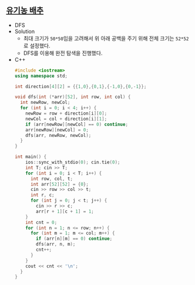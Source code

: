 ## [유기농 배추](https://www.acmicpc.net/problem/1012)

- DFS
- Solution
  - 최대 크기가 `50*50`임을 고려해서 위 아래 공백을 주기 위해 전체 크기는 `52*52`로 설정했다.
  - DFS를 이용해 완전 탐색을 진행했다.
- C++
  ```cpp
  #include <iostream>
  using namespace std;

  int direction[4][2] = {{1,0},{0,1},{-1,0},{0,-1}};

  void dfs(int (*arr)[52], int row, int col) {
    int newRow, newCol;
    for (int i = 0; i < 4; i++) {
      newRow = row + direction[i][0];
      newCol = col + direction[i][1];
      if (arr[newRow][newCol] == 0) continue;
      arr[newRow][newCol] = 0;
      dfs(arr, newRow, newCol);
    }
  }

  int main() {
      ios::sync_with_stdio(0); cin.tie(0);
      int T; cin >> T;
      for (int i = 0; i < T; i++) {
        int row, col, t;
        int arr[52][52] = {0};
        cin >> row >> col >> t;
        int r, c;
        for (int j = 0; j < t; j++) {
          cin >> r >> c;
          arr[r + 1][c + 1] = 1;
      }
      int cnt = 0;
      for (int n = 1; n <= row; n++) {
        for (int m = 1; m <= col; m++) {
          if (arr[n][m] == 0) continue;
          dfs(arr, n, m);
          cnt++;
        }
      }		
      cout << cnt << '\n';
    }
  }
  ```

